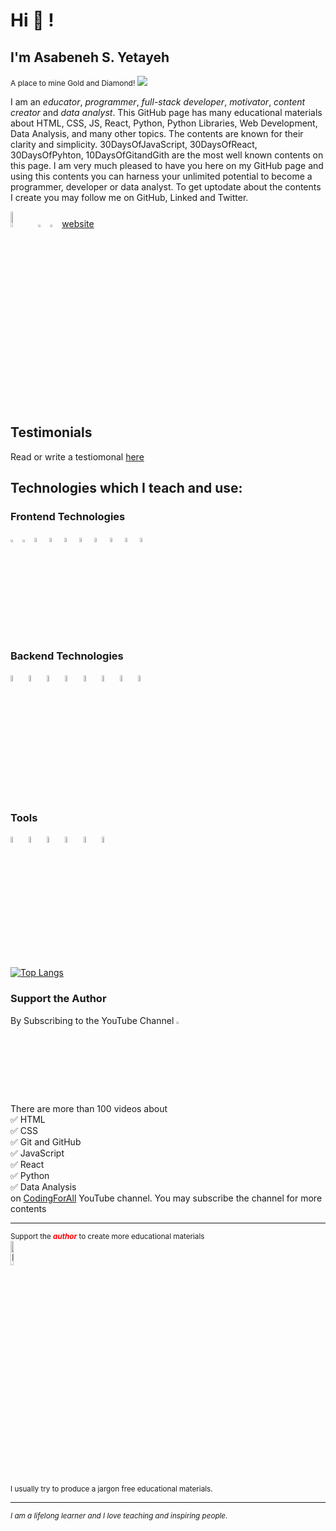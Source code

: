 # Hi 👋 !

## I'm Asabeneh S. Yetayeh

<small style='font-size:12px;'>A place to mine Gold and Diamond! </small>
![](https://komarev.com/ghpvc/?username=asabeneh&color=green)

I am an _educator_, _programmer_, _full-stack developer_, _motivator_, _content creator_ and _data analyst_. This GitHub page has many educational materials about HTML, CSS, JS, React, Python, Python Libraries, Web Development, Data Analysis, and many other topics. The contents are known for their clarity and simplicity. 30DaysOfJavaScript, 30DaysOfReact, 30DaysOfPyhton, 10DaysOfGitandGith are the most well known contents on this page. I am very much pleased to have you here on my GitHub page and using this contents you can harness your unlimited potential to become a programmer, developer or data analyst. To get uptodate about the contents I create you may follow me on GitHub, Linked and Twitter.

<div>
<a href="https://www.linkedin.com/in/asabeneh" target="_blank"><img src='./images/linkedin.svg' alt='LinkedIn' width="8%"></a>
<a href="https://twitter.com/Asabeneh" target="_blank"><img src='./images/twitter.svg' alt='Twitter' width="3%" title='@Asabeneh'></a>
<a href="https://www.youtube.com/channel/UCM4xOopkYiPwJqyKsSqL9mw" target="_blank"><img src='./images/youtube.svg' alt='YouTube' width="3%"></a>
<a href="https://testimonify.herokuapp.com" target="_blank">website</a>
</div>

## Testimonials
Read or write a testiomonal [here](https://testimonify.herokuapp.com/)

## Technologies which I teach and use:

### Frontend Technologies

<div>
  <img src ="./images/html-5.svg" alt="HTML5 logo" width="3%" title='HTML5'/>
  <img src ="./images/css-3.svg" alt="CSS3 logo" width="3%" title='CSS3'/>
  <img src ="./images/bootstrap.svg" alt="Bootstrap logo" width="4%" title='Bootstrap'/>
  <img src ="./images/sass.svg" alt="Sass logo" width="4%" title='Sass'/>
  <img src ="./images/javascript.svg" alt="JavaScript logo" width="4%" title='JavaScript'/>
  <img src ="./images/es6.svg" alt="ES6 logo" width="4%" title='ES6'/>
  <img src ="./images/d3.svg" alt="D3 logo" width="4%" title='D3.js'/>
  <img src ="./images/react.svg" alt="react logo" width="4%" title='React'/>
  <img src ="./images/redux.svg" alt="redux logo" width="4%" title='Redux'/>
  <img src ="./images/gatsby.svg" alt="Gatsby logo" width="4%" title='Gatsby'/>
<div> 

### Backend Technologies

<div>
  <img src ="./images/nodejs.svg" alt="Node logo" width="5%" title='Nodejs'/>
  <img src ="./images/express.svg" alt="express logo" width="5%" title='Express'/>
  <img src ="./images/mongodb.svg" alt="D3 logo" width="5%" title='MongoDB'/>
  <img src ="./images/mysql.svg" alt="mysql logo" width="5%" title='MYSQL'/>
  <img src ="./images/sqlite.svg" alt="sqlite logo" width="5%" title='sqlite'/>
  <img src ="./images/python.svg" alt="Python logo" width="5%" title='Python'/>
  <img src ="./images/flask.svg" alt="Flask logo" width="5%" title='Flask'/>
  <img src ="./images/django.svg" alt="Django logo" width="5%" title='Django'/>
</div>

### Tools

<div>
  <img src ="./images/figma.svg" alt="Figma logo" width="5%" title='Figma'/>
  <img src ="./images/visual-studio-code.svg" alt="VS Code logo" width="5%" title='Visual Studio Code'/>
  <img src ="./images/git.svg" alt="Git logo" width="5%" title='Git'/>
  <img src ="./images/eslint.svg" alt="ESLint logo" width="5%" title='ESLint'/>
  <img src ="./images/webpack.svg" alt="Webpack logo" width="5%" title='Webpack'/>
  <img src ="./images/nodemon.svg" alt="Nodemon logo" width="5%" title='Nodemon'/> 
</div>
  
[![Top Langs](https://github-readme-stats.vercel.app/api/top-langs/?username=asabeneh&layout)](https://github.com/asabeneh/github-readme-stats)
  
 ### Support the Author
  
 By Subscribing to the YouTube Channel <a href="https://www.youtube.com/channel/UCM4xOopkYiPwJqyKsSqL9mw" target="_blank"><img src='./images/youtube.svg' alt='YouTube' width="3%"></a>
 
 <div>
There are more than 100 videos about <br />
✅ HTML <br />
✅ CSS <br />
✅ Git and GitHub <br />
✅ JavaScript <br />
✅ React <br />
✅ Python <br />
✅ Data Analysis <br />
 on <a href="https://www.youtube.com/channel/UCM4xOopkYiPwJqyKsSqL9mw" target="_blank">CodingForAll</a> YouTube channel. You may subscribe the channel for more contents
 </div>
  
 ---
  
 <div>
  <small>Support the <strong><em style ="color:red;">author</em></strong> to create more educational materials</small> <br />  
<a href = "https://www.paypal.me/asabeneh"><img src='./images/paypal_lg.png' alt='Paypal Logo' style="width:10%"/></a>
</div>

<small>
 I usually try to produce a jargon free educational materials.
</small>


<!-- ## Tech Stacks
- MEEN Stack
- MERN Stack
- JAM Stack
- MRF Stack
 -->

---
<small> _I am a lifelong learner and I love teaching and inspiring people_. </small>
